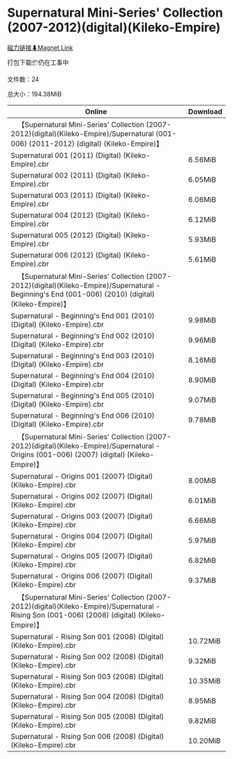 # Supernatural Mini-Series' Collection  (2007-2012)(digital)(Kileko-Empire)

[磁力链接⬇Magnet Link](magnet:?xt=urn:btih:a171b8dff3cfb657c9633a6e79b43a92c050f1fb&dn=Supernatural%20Mini-Series%27%20Collection%20%20%282007-2012%29%28digital%29%28Kileko-Empire%29)

打包下载📦仍在工事中

文件数：24

总大小：194.38MiB

Online | Download
--- | ---
&emsp;【Supernatural Mini-Series' Collection  (2007-2012)(digital)(Kileko-Empire)/Supernatural (001-006) (2011-2012) (digital) (Kileko-Empire)】 | 
Supernatural 001 (2011) (Digital) (Kileko-Empire).cbr | 6.56MiB
Supernatural 002 (2011) (Digital) (Kileko-Empire).cbr | 6.05MiB
Supernatural 003 (2011) (Digital) (Kileko-Empire).cbr | 6.06MiB
Supernatural 004 (2012) (Digital) (Kileko-Empire).cbr | 6.12MiB
Supernatural 005 (2012) (Digital) (Kileko-Empire).cbr | 5.93MiB
Supernatural 006 (2012) (Digital) (Kileko-Empire).cbr | 5.61MiB
&emsp;【Supernatural Mini-Series' Collection  (2007-2012)(digital)(Kileko-Empire)/Supernatural - Beginning's End (001-006) (2010) (digital) (Kileko-Empire)】 | 
Supernatural - Beginning's End 001 (2010) (Digital) (Kileko-Empire).cbr | 9.98MiB
Supernatural - Beginning's End 002 (2010) (Digital) (Kileko-Empire).cbr | 9.96MiB
Supernatural - Beginning's End 003 (2010) (Digital) (Kileko-Empire).cbr | 8.16MiB
Supernatural - Beginning's End 004 (2010) (Digital) (Kileko-Empire).cbr | 8.90MiB
Supernatural - Beginning's End 005 (2010) (Digital) (Kileko-Empire).cbr | 9.07MiB
Supernatural - Beginning's End 006 (2010) (Digital) (Kileko-Empire).cbr | 9.78MiB
&emsp;【Supernatural Mini-Series' Collection  (2007-2012)(digital)(Kileko-Empire)/Supernatural - Origins (001-006) (2007) (digital) (Kileko-Empire)】 | 
Supernatural - Origins 001 (2007) (Digital) (Kileko-Empire).cbr | 8.00MiB
Supernatural - Origins 002 (2007) (Digital) (Kileko-Empire).cbr | 6.01MiB
Supernatural - Origins 003 (2007) (Digital) (Kileko-Empire).cbr | 6.66MiB
Supernatural - Origins 004 (2007) (Digital) (Kileko-Empire).cbr | 5.97MiB
Supernatural - Origins 005 (2007) (Digital) (Kileko-Empire).cbr | 6.82MiB
Supernatural - Origins 006 (2007) (Digital) (Kileko-Empire).cbr | 9.37MiB
&emsp;【Supernatural Mini-Series' Collection  (2007-2012)(digital)(Kileko-Empire)/Supernatural - Rising Son (001-006) (2008) (digital) (Kileko-Empire)】 | 
Supernatural - Rising Son 001 (2008) (Digital) (Kileko-Empire).cbr | 10.72MiB
Supernatural - Rising Son 002 (2008) (Digital) (Kileko-Empire).cbr | 9.32MiB
Supernatural - Rising Son 003 (2008) (Digital) (Kileko-Empire).cbr | 10.35MiB
Supernatural - Rising Son 004 (2008) (Digital) (Kileko-Empire).cbr | 8.95MiB
Supernatural - Rising Son 005 (2008) (Digital) (Kileko-Empire).cbr | 9.82MiB
Supernatural - Rising Son 006 (2008) (Digital) (Kileko-Empire).cbr | 10.20MiB